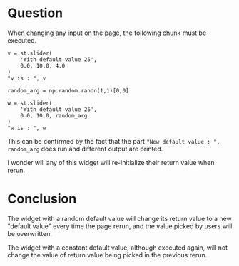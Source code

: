 # Question

When changing any input on the page, the following chunk must be executed.

```
v = st.slider(
    'With default value 25',
    0.0, 10.0, 4.0
)
"v is : ", v

random_arg = np.random.randn(1,1)[0,0]

w = st.slider(
    'With default value 25',
    0.0, 10.0, random_arg
)
"w is : ", w
```
This can be confirmed by the fact that the part `"New default value : ", random_arg` does run and different output are printed.


I wonder will any of this widget will re-initialize their return value when rerun.

# Conclusion

The widget with a random default value will change its return value to a new "default value" every time the page rerun, and the value picked by users will be overwritten.

The widget with a constant default value, although executed again, will not change the value of return value being picked in the previous rerun.